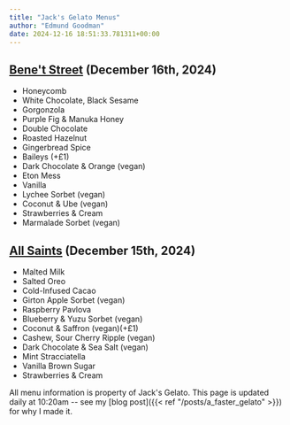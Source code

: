 ```yaml
---
title: "Jack's Gelato Menus"
author: "Edmund Goodman"
date: 2024-12-16 18:51:33.781311+00:00
---
```


## [Bene't Street](https://www.jacksgelato.com/bene-t-street-menu) (December 16th, 2024)

- Honeycomb
- White Chocolate, Black Sesame
- Gorgonzola
- Purple Fig & Manuka Honey
- Double Chocolate
- Roasted Hazelnut
- Gingerbread Spice
- Baileys (+£1)
- Dark Chocolate & Orange (vegan)
- Eton Mess
- Vanilla
- Lychee Sorbet (vegan)
- Coconut & Ube (vegan)
- Strawberries & Cream
- Marmalade Sorbet (vegan)


## [All Saints](https://www.jacksgelato.com/all-saints-menu) (December 15th, 2024)

- Malted Milk
- Salted Oreo
- Cold-Infused Cacao
- Girton Apple Sorbet (vegan)
- Raspberry Pavlova
- Blueberry & Yuzu Sorbet (vegan)
- Coconut & Saffron (vegan)(+£1)
- Cashew, Sour Cherry Ripple (vegan)
- Dark Chocolate & Sea Salt (vegan)
- Mint Stracciatella
- Vanilla Brown Sugar
- Strawberries & Cream

All menu information is property of Jack's Gelato. This page is
updated daily at 10:20am -- see my
[blog post]({{< ref "/posts/a_faster_gelato" >}}) for why I made it.
